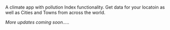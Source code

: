A climate app with pollution Index functionality.
Get data for your locatoin as well as Cities and Towns from across the world.

*More updates coming soon.....*
